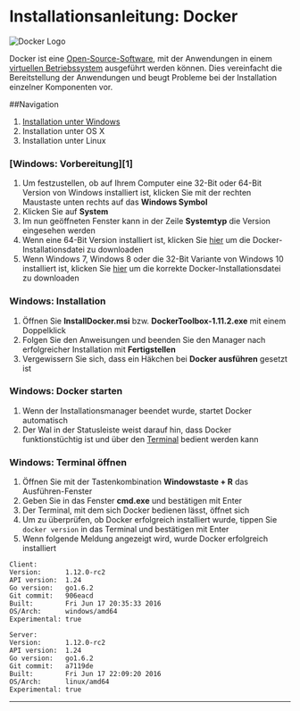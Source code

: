# Installationsanleitung: Docker

![Docker Logo](https://upload.wikimedia.org/wikipedia/commons/7/79/Docker_%28container_engine%29_logo.png)

Docker ist eine [Open-Source-Software](https://de.wikipedia.org/wiki/Open_Source), mit der Anwendungen in einem [virtuellen Betriebssystem](https://de.wikipedia.org/wiki/Virtualisierung_(Informatik)) ausgeführt werden können. Dies vereinfacht die Bereitstellung der Anwendungen und beugt Probleme bei der Installation einzelner Komponenten vor.

##Navigation
1. [Installation unter Windows](1)
2. Installation unter OS X
3. Installation unter Linux

### [Windows: Vorbereitung][1]
1. Um festzustellen, ob auf Ihrem Computer eine 32-Bit oder 64-Bit Version von Windows installiert ist, klicken Sie mit der rechten Maustaste unten rechts auf das **Windows Symbol**
2. Klicken Sie auf **System**
3. Im nun geöffneten Fenster kann in der Zeile **Systemtyp** die Version eingesehen werden
4. Wenn eine 64-Bit Version installiert ist, klicken Sie [hier](https://download.docker.com/win/beta/InstallDocker.msi) um die Docker-Installationsdatei zu downloaden
5. Wenn Windows 7, Windows 8 oder die 32-Bit Variante von Windows 10 installiert ist, klicken Sie [hier](https://github.com/docker/toolbox/releases/download/v1.11.2/DockerToolbox-1.11.2.exe) um die korrekte Docker-Installationsdatei zu downloaden

### Windows: Installation
1. Öffnen Sie **InstallDocker.msi** bzw. **DockerToolbox-1.11.2.exe** mit einem Doppelklick
2. Folgen Sie den Anweisungen und beenden Sie den Manager nach erfolgreicher Installation mit **Fertigstellen**
3. Vergewissern Sie sich, dass ein Häkchen bei **Docker ausführen** gesetzt ist

### Windows: Docker starten
1. Wenn der Installationsmanager beendet wurde, startet Docker automatisch
2. Der Wal in der Statusleiste weist darauf hin, dass Docker funktionstüchtig ist und über den [Terminal](https://de.wikipedia.org/wiki/Terminal_(Computer)) bedient werden kann

### Windows: Terminal öffnen
1. Öffnen Sie mit der Tastenkombination **Windowstaste + R** das Ausführen-Fenster
2. Geben Sie in das Fenster **cmd.exe** und bestätigen mit Enter
3. Der Terminal, mit dem sich Docker bedienen lässt, öffnet sich
4. Um zu überprüfen, ob Docker erfolgreich installiert wurde, tippen Sie `docker version` in das Terminal und bestätigen mit Enter
5. Wenn folgende Meldung angezeigt wird, wurde Docker erfolgreich installiert

~~~
Client:
Version:      1.12.0-rc2
API version:  1.24
Go version:   go1.6.2
Git commit:   906eacd
Built:        Fri Jun 17 20:35:33 2016
OS/Arch:      windows/amd64
Experimental: true

Server:
Version:      1.12.0-rc2
API version:  1.24
Go version:   go1.6.2
Git commit:   a7119de
Built:        Fri Jun 17 22:09:20 2016
OS/Arch:      linux/amd64
Experimental: true
~~~




***
